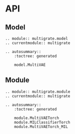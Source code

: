 # API

## Model

```{eval-rst}
.. module:: multigrate.model
.. currentmodule:: multigrate

.. autosummary::
    :toctree: generated

    model.MultiVAE
```

## Module

```{eval-rst}
.. module:: multigrate.module
.. currentmodule:: multigrate

.. autosummary::
    :toctree: generated

    module.MultiVAETorch
    module.MILClassifierTorch
    module.MultiVAETorch_MIL
```
